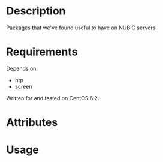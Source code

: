 Description
===========

Packages that we've found useful to have on NUBIC servers.

Requirements
============

Depends on:

* ntp
* screen

Written for and tested on CentOS 6.2.

Attributes
==========

Usage
=====


